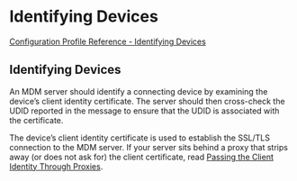 # Identifying Devices

 [Configuration Profile Reference - Identifying Devices](https://developer.apple.com/library/content/documentation/Miscellaneous/Reference/MobileDeviceManagementProtocolRef/6-MDM_Best_Practices/MDM_Best_Practices.html#//apple_ref/doc/uid/TP40017387-CH5-SW17)  
  

## Identifying Devices
  

An MDM server should identify a connecting device by examining the device’s client identity certificate. The server should then cross-check the UDID reported in the message to ensure that the UDID is associated with the certificate.  

The device’s client identity certificate is used to establish the SSL/TLS connection to the MDM server. If your server sits behind a proxy that strips away (or does not ask for) the client certificate, read [Passing the Client Identity Through Proxies](https://developer.apple.com/library/content/documentation/Miscellaneous/Reference/MobileDeviceManagementProtocolRef/6-MDM_Best_Practices/MDM_Best_Practices.html#//apple_ref/doc/uid/TP40017387-CH5-SW1).